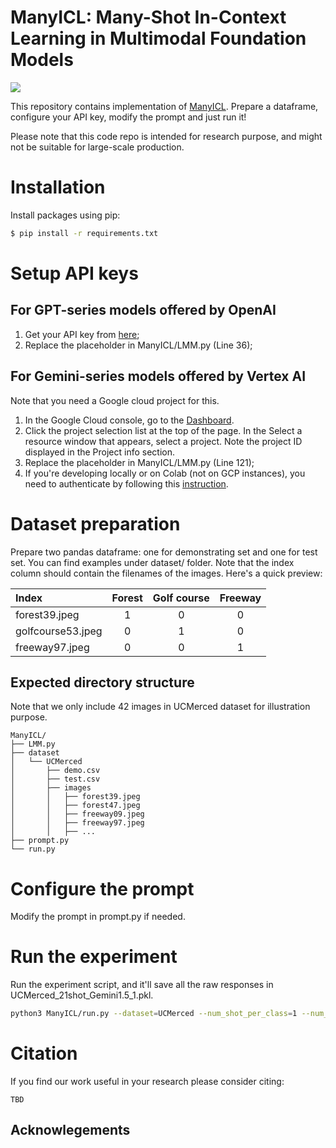 # ManyICL: Many-Shot In-Context Learning in Multimodal Foundation Models

<p>
    <a href='https://arxiv.org/abs/2404.09797' target="_blank"><img src='https://img.shields.io/badge/Paper-Arxiv-red'></a>
</p>

This repository contains implementation of [ManyICL](https://arxiv.org/abs/XXX). Prepare a dataframe, configure your API key, modify the prompt and just run it!

Please note that this code repo is intended for research purpose, and might not be suitable for large-scale production.


# Installation
Install packages using pip:
```bash
$ pip install -r requirements.txt
```

# Setup API keys
## For GPT-series models offered by OpenAI
1. Get your API key from [here](https://platform.openai.com/api-keys);
2. Replace the placeholder in ManyICL/LMM.py (Line 36);

## For Gemini-series models offered by Vertex AI
Note that you need a Google cloud project for this. 
1. In the Google Cloud console, go to the [Dashboard](https://console.cloud.google.com/home).
2. Click the project selection list at the top of the page. In the Select a resource window that appears, select a project. Note the project ID displayed in the Project info section.
3. Replace the placeholder in ManyICL/LMM.py (Line 121);
4. If you're developing locally or on Colab (not on GCP instances), you need to authenticate by following this [instruction](https://cloud.google.com/vertex-ai/generative-ai/docs/multimodal/sdk-for-gemini/gemini-sdk-overview-reference#authenticate-vertex-python-sdk).

# Dataset preparation
Prepare two pandas dataframe: one for demonstrating set and one for test set. You can find examples under dataset/ folder. Note that the index column should contain the filenames of the images. Here's a quick preview: 

| Index | Forest | Golf course | Freeway |
|:-------------|:--------------:|:--------------:|:--------------:|
|forest39.jpeg| 1 | 0 | 0 |
|golfcourse53.jpeg| 0 | 1 | 0 |
|freeway97.jpeg| 0 | 0 | 1 |

## Expected directory structure
Note that we only include 42 images in UCMerced dataset for illustration purpose. 

```
ManyICL/
├── LMM.py
├── dataset
│   └── UCMerced
│       ├── demo.csv
│       ├── test.csv
│       ├── images
│       │   ├── forest39.jpeg
│       │   ├── forest47.jpeg
│       │   ├── freeway09.jpeg
│       │   ├── freeway97.jpeg
│       │   ├── ...
├── prompt.py
└── run.py

```

# Configure the prompt

Modify the prompt in prompt.py if needed.

# Run the experiment
Run the experiment script, and it'll save all the raw responses in UCMerced_21shot_Gemini1.5_1.pkl.
```bash
python3 ManyICL/run.py --dataset=UCMerced --num_shot_per_class=1 --num_qns_per_round=3
```

# Citation

If you find our work useful in your research please consider citing:

```
TBD
```

## Acknowlegements
